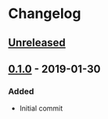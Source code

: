 # Changelog

## [Unreleased][]

[Unreleased]: https://github.com/chaostoolkit/chaosplatform-openapi/compare/0.1.0...HEAD

## [0.1.0][] - 2019-01-30

[0.1.0]: https://github.com/chaostoolkit/chaosplatform-openapi/tree/0.1.0

### Added

-   Initial commit